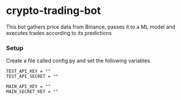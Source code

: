 # crypto-trading-bot

This bot gathers price data from Binance, passes it to a ML model and executes trades according to its predictions

### Setup
Create a file called config.py and set the following variables
```
TEST_API_KEY = ""
TEST_API_SECRET = ""

MAIN_API_KEY = ""
MAIN_SECRET_KEY = ""
```
